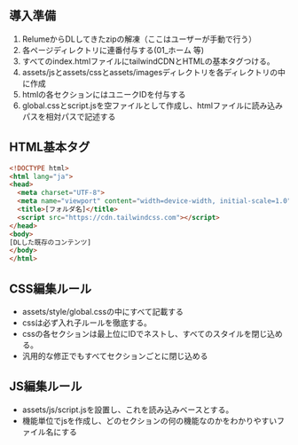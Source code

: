 ## 導入準備
1. RelumeからDLしてきたzipの解凍（ここはユーザーが手動で行う）
2. 各ページディレクトリに連番付与する(01_ホーム 等)
3. すべてのindex.htmlファイルにtailwindCDNとHTMLの基本タグつける。
4. assets/jsとassets/cssとassets/imagesディレクトリを各ディレクトリの中に作成
5. htmlの各セクションにはユニークIDを付与する
6. global.cssとscript.jsを空ファイルとして作成し、htmlファイルに読み込みパスを相対パスで記述する

## HTML基本タグ
```html
<!DOCTYPE html>
<html lang="ja">
<head>
  <meta charset="UTF-8">
  <meta name="viewport" content="width=device-width, initial-scale=1.0">
  <title>[フォルダ名]</title>
  <script src="https://cdn.tailwindcss.com"></script>
</head>
<body>
[DLした既存のコンテンツ]
</body>
</html>
```

## CSS編集ルール
- assets/style/global.cssの中にすべて記載する
- cssは必ず入れ子ルールを徹底する。
- cssの各セクションは最上位にIDでネストし、すべてのスタイルを閉じ込める。
- 汎用的な修正でもすべてセクションごとに閉じ込める

## JS編集ルール
- assets/js/script.jsを設置し、これを読み込みベースとする。
- 機能単位でjsを作成し、どのセクションの何の機能なのかをわかりやすいファイル名にする
